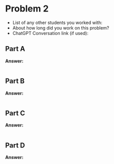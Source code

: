 # Problem 2
- List of any other students you worked with:
- About how long did you work on this problem?
- ChatGPT Conversation link (if used):


## Part A
**Answer:**
```sql

```



## Part B
**Answer:**
```sql

```



## Part C
**Answer:**
```sql

```



## Part D
**Answer:**
```sql

```



